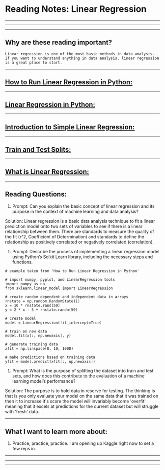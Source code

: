 # **Reading Notes: Linear Regression**

---
---
---

## Why are these reading important?

```
Linear regression is one of the most basic methods in data analysis. If you want to understand anything in data analysis, linear regression is a great place to start.
```

---

## [**How to Run Linear Regression in Python:**](https://www.activestate.com/resources/quick-reads/how-to-run-linear-regressions-in-python-scikit-learn/)

---

## [**Linear Regression in Python:**](https://realpython.com/linear-regression-in-python/)

---

## [**Introduction to Simple Linear Regression:**](https://www.youtube.com/watch?v=KsVBBJRb9TE)

---

## [**Train and Test Splits:**](https://towardsdatascience.com/train-test-split-and-cross-validation-in-python-80b61beca4b6)

---

## [**What is Linear Regression:**](https://www.statisticssolutions.com/what-is-linear-regression/)

---

## **Reading Questions:**

1. Prompt: Can you explain the basic concept of linear regression and its purpose in the context of machine learning and data analysis?

  Solution: Linear regression is a basic data analysis technique to fit a linear prediction model onto two sets of variables to see if there is a linear relationship between them. There are standards to measure the quality of the fit (r^2, Coefficient of Determination) and standards to define the relationship as positively correlated or negatively correlated (correlation).

1. Prompt: Describe the process of implementing a linear regression model using Python’s Scikit Learn library, including the necessary steps and functions.

```
# example taken from 'How to Run Linear Regression in Python'

# import numpy, pyplot, and LinearRegression tools
import numpy as np
from sklearn.linear_model import LinearRegression

# create random dependent and independent data in arrays
rnstate = np.random.RandomState(1)
x = 10 * rnstate.rand(50)
y = 2 * x - 5 + rnstate.randn(50)

# create model
model = LinearRegression(fit_intercept=True)

# train on new data
model.fit(x[:, np.newaxis], y)

# generate training data
xfit = np.linspace(0, 10, 1000)

# make predictions based on training data
yfit = model.predict(xfit[:, np.newaxis])
```

1. Prompt: What is the purpose of splitting the dataset into train and test sets, and how does this contribute to the evaluation of a machine learning model’s performance?

  Solution: The purpose is to hold data in reserve for testing. The thinking is that is you only evaluate your model on the same data that it was trained on then it to increase it's score the model will invariably become 'overfit' meaning that it excels at predictions for the current dataset but will struggle with 'fresh' data.

---

## **What I want to learn more about:**

1. Practice, practice, practice. I am opening up Kaggle right now to set a few reps in.

---
---
---